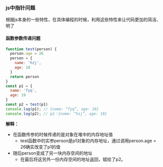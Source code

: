 ### js中指针问题
根据js本身的一些特性，在具体编程的时候，利用这些特性来让代码更加的简洁、明了

#### 函数参数传递问题
```js
function test(person) {
  person.age = 26
  person = {
    name: 'hzj',
    age: 18
  }
  return person
}
const p1 = {
  name: 'fyq',
  age: 19
}
const p2 = test(p1)
console.log(p1); // {name: “fyq”, age: 26}
console.log(p2); // p2：{name: “hzj”, age: 18}
```

**解释：**
- 在函数传参的时候传递的是对象在堆中的内存地址值
    - test函数中的实参person是p1对象的内存地址，通过调用person.age = 26确实改变了p1的值
- 随后person变成了另一块内存空间的地址
    - 在最后将这另外一份内存空间的地址返回，赋给了p2。